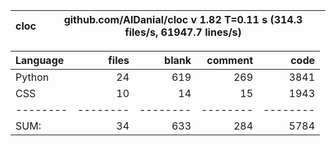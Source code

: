 cloc|github.com/AlDanial/cloc v 1.82  T=0.11 s (314.3 files/s, 61947.7 lines/s)
--- | ---

Language|files|blank|comment|code
:-------|-------:|-------:|-------:|-------:
Python|24|619|269|3841
CSS|10|14|15|1943
--------|--------|--------|--------|--------
SUM:|34|633|284|5784
